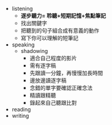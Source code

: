 
- listening
	- **逐步聽力= 聆聽+短期記憶+焦點筆記**
	- 找出關鍵字
	- 把聽到的句子組合成有意義的動作
	- 寫下你可以理解的短筆記
- speaking
	- shadowing
		- 適合自己程度的影片
		- 需有逐字稿
		- 先跟讀一分鐘，再慢慢加長時間
		- 邊放邊讀逐字稿
		- 念錯的單字要確認正確念法
		- 精讀跟精聽
		- 錄起來自己聽跟比對
- reading
- writing